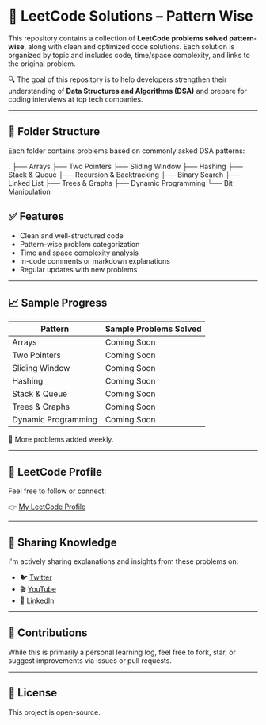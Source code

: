 # 📘 LeetCode Solutions – Pattern Wise

This repository contains a collection of **LeetCode problems solved pattern-wise**, along with clean and optimized code solutions. Each solution is organized by topic and includes code, time/space complexity, and links to the original problem.

🔍 The goal of this repository is to help developers strengthen their understanding of **Data Structures and Algorithms (DSA)** and prepare for coding interviews at top tech companies.

---

## 📂 Folder Structure

Each folder contains problems based on commonly asked DSA patterns:

.
├── Arrays
├── Two Pointers
├── Sliding Window
├── Hashing
├── Stack & Queue
├── Recursion & Backtracking
├── Binary Search
├── Linked List
├── Trees & Graphs
├── Dynamic Programming
└── Bit Manipulation

## ✅ Features

- Clean and well-structured code
- Pattern-wise problem categorization
- Time and space complexity analysis
- In-code comments or markdown explanations
- Regular updates with new problems

---

## 📈 Sample Progress

| Pattern             | Sample Problems Solved                              |
|---------------------|------------------------------------------------------|
| Arrays              |          Coming Soon             |
| Two Pointers        |          Coming Soon             |
| Sliding Window      |          Coming Soon             |
| Hashing             |          Coming Soon             |
| Stack & Queue       |          Coming Soon             |
| Trees & Graphs      |          Coming Soon             |
| Dynamic Programming |          Coming Soon             |

📌 More problems added weekly.

---

## 🔗 LeetCode Profile

Feel free to follow or connect:

👉 [My LeetCode Profile](https://leetcode.com/u/pritom_1234/)

---

## 📣 Sharing Knowledge

I'm actively sharing explanations and insights from these problems on:

- 🐦 [Twitter](https://x.com/genZ_dev_98?t=C1XtDB00kFb6JAc8I9GpSw&s=08)
- 🎬 [YouTube](https://www.youtube.com/shorts/zcCV3esGiR4)
- 💼 [LinkedIn](https://www.linkedin.com/in/pritom-dutta-26388319b/)

---

## 🤝 Contributions

While this is primarily a personal learning log, feel free to fork, star, or suggest improvements via issues or pull requests.

---

## 📌 License

This project is open-source.